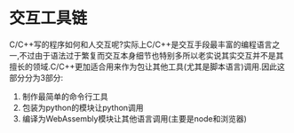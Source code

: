 # 交互工具链

C/C++写的程序如何和人交互呢?实际上C/C++是交互手段最丰富的编程语言之一,不过由于语法过于繁复而交互本身细节也特别多所以老实说其实交互并不是其擅长的领域.C/C++更加适合用来作为包让其他工具(尤其是脚本语言)调用.因此这部分分为3部分:

1. 制作最简单的命令行工具
2. 包装为python的模块让python调用
3. 编译为WebAssembly模块让其他语言调用(主要是node和浏览器)
